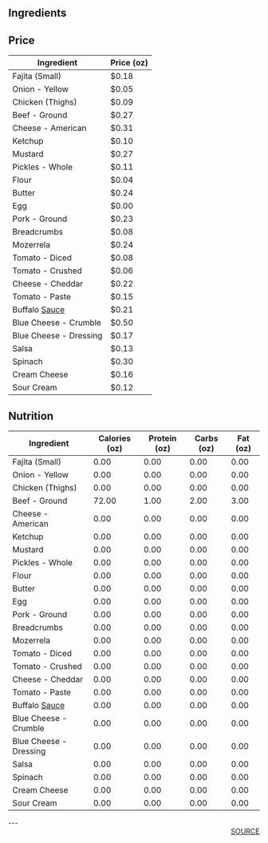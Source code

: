 ## Ingredients
## Price
| Ingredient | Price (oz) |
| ------------ | ------------ |
| Fajita (Small) | $0.18 |
| Onion - Yellow | $0.05 |
| Chicken  (Thighs) | $0.09 |
| Beef - Ground | $0.27 |
| Cheese - American | $0.31 |
| Ketchup | $0.10 |
| Mustard | $0.27 |
| Pickles - Whole | $0.11 |
| Flour | $0.04 |
| Butter | $0.24 |
| Egg | $0.00 |
| Pork - Ground | $0.23 |
| Breadcrumbs | $0.08 |
| Mozerrela  | $0.24 |
| Tomato - Diced | $0.08 |
| Tomato - Crushed | $0.06 |
| Cheese - Cheddar | $0.22 |
| Tomato - Paste | $0.15 |
| Buffalo <a href='Sauce.md'>Sauce</a> | $0.21 |
| Blue Cheese - Crumble | $0.50 |
| Blue Cheese - Dressing | $0.17 |
| Salsa | $0.13 |
| Spinach | $0.30 |
| Cream Cheese | $0.16 |
| Sour Cream | $0.12 |

## Nutrition
| Ingredient | Calories (oz) | Protein (oz) | Carbs (oz) | Fat (oz) |
| ------------ | ------------ | ------------ | ------------ | ------------ |
| Fajita (Small) | 0.00 | 0.00 | 0.00 | 0.00 |
| Onion - Yellow | 0.00 | 0.00 | 0.00 | 0.00 |
| Chicken  (Thighs) | 0.00 | 0.00 | 0.00 | 0.00 |
| Beef - Ground | 72.00 | 1.00 | 2.00 | 3.00 |
| Cheese - American | 0.00 | 0.00 | 0.00 | 0.00 |
| Ketchup | 0.00 | 0.00 | 0.00 | 0.00 |
| Mustard | 0.00 | 0.00 | 0.00 | 0.00 |
| Pickles - Whole | 0.00 | 0.00 | 0.00 | 0.00 |
| Flour | 0.00 | 0.00 | 0.00 | 0.00 |
| Butter | 0.00 | 0.00 | 0.00 | 0.00 |
| Egg | 0.00 | 0.00 | 0.00 | 0.00 |
| Pork - Ground | 0.00 | 0.00 | 0.00 | 0.00 |
| Breadcrumbs | 0.00 | 0.00 | 0.00 | 0.00 |
| Mozerrela  | 0.00 | 0.00 | 0.00 | 0.00 |
| Tomato - Diced | 0.00 | 0.00 | 0.00 | 0.00 |
| Tomato - Crushed | 0.00 | 0.00 | 0.00 | 0.00 |
| Cheese - Cheddar | 0.00 | 0.00 | 0.00 | 0.00 |
| Tomato - Paste | 0.00 | 0.00 | 0.00 | 0.00 |
| Buffalo <a href='Sauce.md'>Sauce</a> | 0.00 | 0.00 | 0.00 | 0.00 |
| Blue Cheese - Crumble | 0.00 | 0.00 | 0.00 | 0.00 |
| Blue Cheese - Dressing | 0.00 | 0.00 | 0.00 | 0.00 |
| Salsa | 0.00 | 0.00 | 0.00 | 0.00 |
| Spinach | 0.00 | 0.00 | 0.00 | 0.00 |
| Cream Cheese | 0.00 | 0.00 | 0.00 | 0.00 |
| Sour Cream | 0.00 | 0.00 | 0.00 | 0.00 |

<div style='page-break-after: always;'></div>
---
<div style='page-break-after: always;'></div>

<div style='text-align: right'>
<a href='https://docs.google.com/spreadsheets/d/e/2PACX-1vSAyak9YlStJt0W2QiXNHVF8FODXyzkGh0HTz9XkhPPqGQ7IycIP1MG9gofJCHmb8c_vAcLKiqcYQXQ/pub?output=xlsx'>SOURCE</a>
</div>
